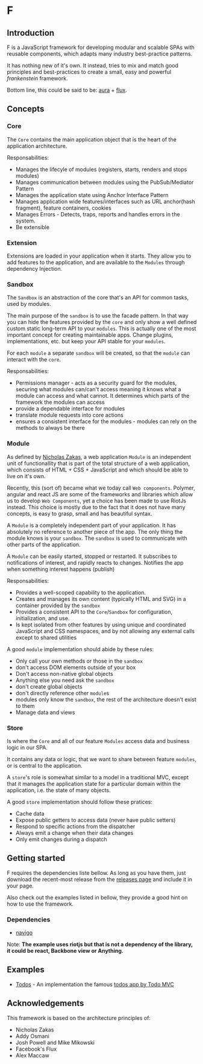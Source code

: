 # F

## Introduction

F is a JavaScript framework for developing modular and scalable SPAs with reusable components, which adapts many industry best-practice patterns.

It has nothing new of it's own. It instead, tries to mix and match good principles and best-practices to create a small, easy and powerful *frankenstein* framework.

Bottom line, this could be said to be: [aura](http://aurajs.com/) + [flux](https://facebook.github.io/flux/docs/overview.html).

## Concepts

### Core

The `Core` contains the main application object that is the heart of the application architecture.

Responsabilities:

- Manages the lifecyle of modules (registers, starts, renders and stops modules)
- Manages communication between modules using the PubSub/Mediator Pattern
- Manages the application state using Anchor Interface Pattern
- Manages application wide features/interfaces such as URL anchor(hash fragment), feature containers, cookies
- Manages Errors - Detects, traps, reports and handles errors in the system.
- Be extensible

### Extension

Extensions are loaded in your application when it starts. They allow you to add features to the application, and are available to the `Modules` through dependency Injection.

### Sandbox

The `Sandbox` is an abstraction of the core that's an API for common tasks, used by modules.

The main purpose of the `sandbox` is to use the facade pattern. In that way you can hide the features provided by the `core` and only show a well defined custom static long-term API to your `modules`. This is actually one of the most important concept for creating maintainable apps. Change plugins, implementations, etc. but keep your API stable for your `modules`.

For each `module` a separate `sandbox` will be created, so that the `module` can interact with the `core`.

Responsabilities:

- Permissions manager - acts as a security guard for the modules, securing what modules can/can't access meaning it knows what a module can access and what cannot. It determines which parts of the framework the modules can access
- provide a dependable interface for modules
- translate module requests into core actions
- ensures a consistent interface for the modules - modules can rely on the methods to always be there

### Module

As defined by [Nicholas Zakas](), a web application `Module` is an independent unit of functionallity that is part of the total structure of a web application, which consists of HTML + CSS + JavaScript and which should be able to live on it's own.

Recently, this (sort of) became what we today call `Web components`. Polymer, angular and react JS are some of the frameworks and libraries which allow us to develop `Web Components`, yet a choice has been made to use RiotJs instead. This choice is mostly due to the fact that it does not have many concepts, is easy to grasp, small and has beautiful syntax.

A `Module` is a completely independent part of your application. It has absolutely no reference to another piece of the app. The only thing the module knows is your `sandbox`. The `sandbox` is used to communicate with other parts of the application.

A `Module` can be easily started, stopped or restarted. It subscribes to notifications of interest, and rapidly reacts to changes. Notifies the app when something interest happens (publish)

Responsabilities:

- Provides a well-scoped capability to the application.
- Creates and manages its own content (typically HTML and SVG) in a container provided by the  `sandbox`
- Provides a consistent API to the `Core`/`Sandbox` for configuration, initialization, and use.
- Is kept isolated from other features by using unique and coordinated JavaScript and CSS namespaces, and by not allowing any external calls except to shared utilities

A good `module` implementation should abide by these rules:

- Only call your own methods or those in the `sandbox`
- don't access DOM elements outside of your box
- Don't access non-native global objects
- Anything else you need ask the `sandbox`
- don't create global objects
- don't directly reference other `module`s
- modules only know the `sandbox`, the rest of the architecture doesn't exist to them
- Manage data and views

### Store

Is where the `Core` and all of our feature `Modules` access data and business logic in our SPA.

It contains any data or logic, that we want to share between feature `modules`, or is central to the application.

A `store`'s role is somewhat similar to a model in a traditional MVC, except that it manages the application state for a particular domain within the application, i.e. the state of many objects.

A good `store` implementation should follow these pratices:

- Cache data
- Expose public getters to access data (never have public setters)
- Respond to specific actions from the dispatcher
- Always emit a change when their data changes
- Only emit changes during a dispatch

## Getting started

F requires the dependencies liste bellow. As long as you have them, just download the recent-most release from the [releases page](./releases) and include it in your page.

Also check out the examples listed in bellow, they provide a good hint on how to use the framework.

### Dependencies
- [navigo](https://github.com/krasimir/navigo)

Note: **The example uses riotjs but that is not a dependency of the library, it could be react, Backbone view or Anything.**

## Examples

- [Todos](/examples/todos) - An implementation the famous [todos app by Todo MVC](http://todomvc.com/)

## Acknowledgements

This framework is based on the architecture principles of:

- Nicholas Zakas
- Addy Osmani
- Josh Powell and Mike Mikowski
- Facebook's Flux
- Alex Maccaw
